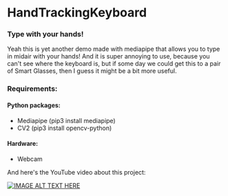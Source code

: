 # HandTrackingKeyboard
### Type with your hands!
Yeah this is yet another demo made with mediapipe that allows you to type in midair with your hands! And it is super annoying to use, because you can't see where the keyboard is, but if some day we could get this to a pair of Smart Glasses, then I guess it might be a bit more useful.

### Requirements:
#### Python packages:
* Mediapipe (pip3 install mediapipe)
* CV2 (pip3 install opencv-python)

#### Hardware:
* Webcam

And here's the YouTube video about this project:

[![IMAGE ALT TEXT HERE](https://img.youtube.com/vi/gbG-msgPQoA/0.jpg)](https://www.youtube.com/watch?v=gbG-msgPQoA)
